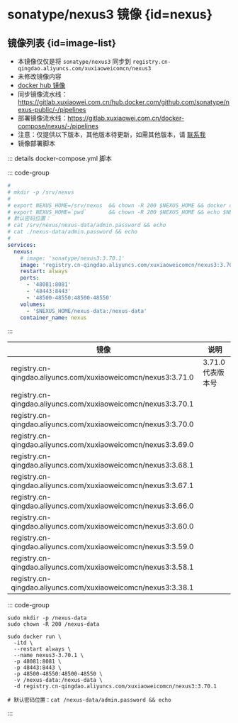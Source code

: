 # sonatype/nexus3 镜像 {id=nexus}

## 镜像列表 {id=image-list}

- 本镜像仅仅是将 `sonatype/nexus3` 同步到 `registry.cn-qingdao.aliyuncs.com/xuxiaoweicomcn/nexus3`
- 未修改镜像内容
- [docker hub 镜像](https://hub.docker.com/r/sonatype/nexus3)
- 同步镜像流水线：https://gitlab.xuxiaowei.com.cn/hub.docker.com/github.com/sonatype/nexus-public/-/pipelines
- 部署镜像流水线：https://gitlab.xuxiaowei.com.cn/docker-compose/nexus/-/pipelines
- 注意：仅提供以下版本，其他版本待更新，如需其他版本，请 [联系我](../../../guide/website.md)
- 镜像部署脚本

::: details docker-compose.yml 脚本

::: code-group

```yaml
#
# mkdir -p /srv/nexus
#
# export NEXUS_HOME=/srv/nexus  && chown -R 200 $NEXUS_HOME && docker compose up -d
# export NEXUS_HOME=`pwd`       && chown -R 200 $NEXUS_HOME && echo $NEXUS_HOME && docker compose up -d
# 默认密码位置：
# cat /srv/nexus/nexus-data/admin.password && echo
# cat ./nexus-data/admin.password && echo
#
services:
  nexus:
    # image: 'sonatype/nexus3:3.70.1'
    image: 'registry.cn-qingdao.aliyuncs.com/xuxiaoweicomcn/nexus3:3.70.1'
    restart: always
    ports:
      - '48081:8081'
      - '48443:8443'
      - '48500-48550:48500-48550'
    volumes:
      - '$NEXUS_HOME/nexus-data:/nexus-data'
    container_name: nexus
```

:::

| 镜像                                                            | 说明           |
|---------------------------------------------------------------|--------------|
| registry.cn-qingdao.aliyuncs.com/xuxiaoweicomcn/nexus3:3.71.0 | 3.71.0 代表版本号 |
| registry.cn-qingdao.aliyuncs.com/xuxiaoweicomcn/nexus3:3.70.1 |              |
| registry.cn-qingdao.aliyuncs.com/xuxiaoweicomcn/nexus3:3.70.0 |              |
| registry.cn-qingdao.aliyuncs.com/xuxiaoweicomcn/nexus3:3.69.0 |              |
| registry.cn-qingdao.aliyuncs.com/xuxiaoweicomcn/nexus3:3.68.1 |              |
| registry.cn-qingdao.aliyuncs.com/xuxiaoweicomcn/nexus3:3.67.1 |              |
| registry.cn-qingdao.aliyuncs.com/xuxiaoweicomcn/nexus3:3.66.0 |              |
| registry.cn-qingdao.aliyuncs.com/xuxiaoweicomcn/nexus3:3.60.0 |              |
| registry.cn-qingdao.aliyuncs.com/xuxiaoweicomcn/nexus3:3.59.0 |              |
| registry.cn-qingdao.aliyuncs.com/xuxiaoweicomcn/nexus3:3.58.1 |              |
| registry.cn-qingdao.aliyuncs.com/xuxiaoweicomcn/nexus3:3.38.1 |              |

::: code-group

```shell [创建容器]
sudo mkdir -p /nexus-data
sudo chown -R 200 /nexus-data

sudo docker run \
  -itd \
  --restart always \
  --name nexus3-3.70.1 \
  -p 48081:8081 \
  -p 48443:8443 \
  -p 48500-48550:48500-48550 \
  -v /nexus-data:/nexus-data \
  -d registry.cn-qingdao.aliyuncs.com/xuxiaoweicomcn/nexus3:3.70.1

# 默认密码位置：cat /nexus-data/admin.password && echo
```

:::

<style>

._image_registry_cn-qingdao_aliyuncs_com_xuxiaoweicomcn_nexus3 table tr th:nth-child(1), 
._image_registry_cn-qingdao_aliyuncs_com_xuxiaoweicomcn_nexus3 table tr td:nth-child(1) {
    min-width: 455px;
}

._image_registry_cn-qingdao_aliyuncs_com_xuxiaoweicomcn_nexus3 table tr th:nth-child(2), 
._image_registry_cn-qingdao_aliyuncs_com_xuxiaoweicomcn_nexus3 table tr td:nth-child(2) {
    min-width: 135px;
}

</style>